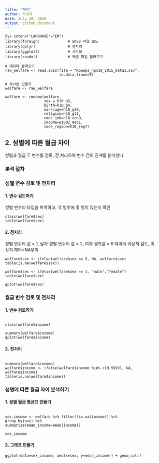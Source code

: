 ```yaml
---
title: "제목"
author: 작성자
date: July 30, 2020
output: github_document
---
```



```{r, include=F}
Sys.setenv("LANGUAGE"="EN")
library(foreign)             # SPSS 파일 로드
library(dplyr)               # 전처리
library(ggplot2)             # 시각화
library(readxl)              # 엑셀 파일 불러오기
```

```{r, warning=F,include=F}
# 데이터 불러오기
raw_welfare <- read.spss(file = "Koweps_hpc10_2015_beta1.sav",
                         to.data.frame=T)

# 복사본 만들기
welfare <- raw_welfare
```

```{R, eval=T,include=F}
welfare <- rename(welfare,
                  sex = h10_g3,
                  birth=h10_g4,
                  marriage=h10_g10,
                  religion=h10_g11,
                  code_job=h10_eco9,
                  income=p1002_8aq1,
                  code_region=h10_reg7)
```




## 2. 성별에 따른 월급 차이 

성별과 월급 두 변수를 검토, 전 처리하여 변수 간의 관계를 분석한다.
### 분석 절차

### 성별 변수 검토 및 전처리 

#### 1. 변수 검토하기
성별 변수의 타입을 파악하고, 각 범주에 몇 명이 있는지 확인

```{r,eval=T}
class(welfare$sex)
table(welfare$sex)

```
#### 2. 전처리

성별 변수의 값 = 1, 남자
성별 변수의 값 = 2, 여자
결측값 = 9
데이터 이상치 검토, 이상치 제외=NA부여

```{r,eval=T}
welfare$sex <- ifelse(welfare$sex == 9, NA, welfare$sex)
table(is.na(welfare$sex))
```

```{r,eval=T}
welfare$sex <- ifelse(welfare$sex == 1, "male","female")
table(welfare$sex)

qplot(welfare$sex)
```

### 월급 변수 검토 및 전처리

#### 1. 변수 검토하기

```{r,eval=T}

class(welfare$income)

summary(welfare$income)
qplot(welfare$income)

```
#### 2. 전처리

```{r,eval=F}

summary(welfare$income)
welfare$income <- ifelse(welfare$income %in% c(0,9999), NA, welfare$income)
table(is.na(welfare$income))
```
### 성별에 따른 월급 차이 분석하기

#### 1. 성별 월급 평균표 만들기

```{r,eval=T}

sex_income <- welfare %>% filter(!is.na(income)) %>% 
group_by(sex) %>% 
summarise(mean_income=mean(income))

sex_income
```


#### 2. 그래프 만들기

```{r,eval=T}
ggplot(data=sex_income, aes(x=sex, y=mean_income)) + geom_col()
```


